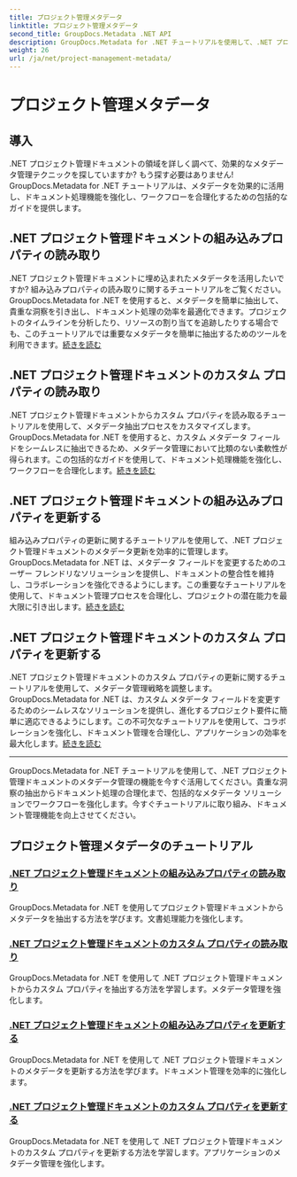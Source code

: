 ```yaml
---
title: プロジェクト管理メタデータ
linktitle: プロジェクト管理メタデータ
second_title: GroupDocs.Metadata .NET API
description: GroupDocs.Metadata for .NET チュートリアルを使用して、.NET プロジェクト管理ドキュメントの可能性を最大限に引き出します。メタデータを簡単に抽出、更新、管理します。
weight: 26
url: /ja/net/project-management-metadata/
---
```


# プロジェクト管理メタデータ


## 導入

.NET プロジェクト管理ドキュメントの領域を詳しく調べて、効果的なメタデータ管理テクニックを探していますか? もう探す必要はありません! GroupDocs.Metadata for .NET チュートリアルは、メタデータを効果的に活用し、ドキュメント処理機能を強化し、ワークフローを合理化するための包括的なガイドを提供します。

## .NET プロジェクト管理ドキュメントの組み込みプロパティの読み取り

.NET プロジェクト管理ドキュメントに埋め込まれたメタデータを活用したいですか? 組み込みプロパティの読み取りに関するチュートリアルをご覧ください。GroupDocs.Metadata for .NET を使用すると、メタデータを簡単に抽出して、貴重な洞察を引き出し、ドキュメント処理の効率を最適化できます。プロジェクトのタイムラインを分析したり、リソースの割り当てを追跡したりする場合でも、このチュートリアルでは重要なメタデータを簡単に抽出するためのツールを利用できます。[続きを読む](./read-built-in-properties-project-management-documents/)

## .NET プロジェクト管理ドキュメントのカスタム プロパティの読み取り

.NET プロジェクト管理ドキュメントからカスタム プロパティを読み取るチュートリアルを使用して、メタデータ抽出プロセスをカスタマイズします。GroupDocs.Metadata for .NET を使用すると、カスタム メタデータ フィールドをシームレスに抽出できるため、メタデータ管理において比類のない柔軟性が得られます。この包括的なガイドを使用して、ドキュメント処理機能を強化し、ワークフローを合理化します。[続きを読む](./read-custom-properties-project-management-documents/)

## .NET プロジェクト管理ドキュメントの組み込みプロパティを更新する

組み込みプロパティの更新に関するチュートリアルを使用して、.NET プロジェクト管理ドキュメントのメタデータ更新を効率的に管理します。GroupDocs.Metadata for .NET は、メタデータ フィールドを変更するためのユーザー フレンドリなソリューションを提供し、ドキュメントの整合性を維持し、コラボレーションを強化できるようにします。この重要なチュートリアルを使用して、ドキュメント管理プロセスを合理化し、プロジェクトの潜在能力を最大限に引き出します。[続きを読む](./update-built-in-properties-project-management-documents/)

## .NET プロジェクト管理ドキュメントのカスタム プロパティを更新する

.NET プロジェクト管理ドキュメントのカスタム プロパティの更新に関するチュートリアルを使用して、メタデータ管理戦略を調整します。 GroupDocs.Metadata for .NET は、カスタム メタデータ フィールドを変更するためのシームレスなソリューションを提供し、進化するプロジェクト要件に簡単に適応できるようにします。この不可欠なチュートリアルを使用して、コラボレーションを強化し、ドキュメント管理を合理化し、アプリケーションの効率を最大化します。[続きを読む](./update-custom-properties-project-management-documents/)

----

GroupDocs.Metadata for .NET チュートリアルを使用して、.NET プロジェクト管理ドキュメントのメタデータ管理の機能を今すぐ活用してください。貴重な洞察の抽出からドキュメント処理の合理化まで、包括的なメタデータ ソリューションでワークフローを強化します。今すぐチュートリアルに取り組み、ドキュメント管理機能を向上させてください。
## プロジェクト管理メタデータのチュートリアル
### [.NET プロジェクト管理ドキュメントの組み込みプロパティの読み取り](./read-built-in-properties-project-management-documents/)
GroupDocs.Metadata for .NET を使用してプロジェクト管理ドキュメントからメタデータを抽出する方法を学びます。文書処理能力を強化します。
### [.NET プロジェクト管理ドキュメントのカスタム プロパティの読み取り](./read-custom-properties-project-management-documents/)
GroupDocs.Metadata for .NET を使用して .NET プロジェクト管理ドキュメントからカスタム プロパティを抽出する方法を学習します。メタデータ管理を強化します。
### [.NET プロジェクト管理ドキュメントの組み込みプロパティを更新する](./update-built-in-properties-project-management-documents/)
GroupDocs.Metadata for .NET を使用して .NET プロジェクト管理ドキュメントのメタデータを更新する方法を学びます。ドキュメント管理を効率的に強化します。
### [.NET プロジェクト管理ドキュメントのカスタム プロパティを更新する](./update-custom-properties-project-management-documents/)
GroupDocs.Metadata for .NET を使用して .NET プロジェクト管理ドキュメントのカスタム プロパティを更新する方法を学習します。アプリケーションのメタデータ管理を強化します。